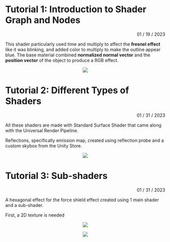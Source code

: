 # Tutorial 1: Introduction to Shader Graph and Nodes #

<p align="right">
01 / 19 / 2023
</p>

This shader particularly used time and multiply to affect the **fresnel effect** like it was blinking, and added color to multiply to make the outline appear blue.
The base material combined **normalized normal vector** and the **position vector** of the object to produce a RGB effect.

<p align="center">
  <img src="https://user-images.githubusercontent.com/74547522/213585018-103c36fa-aa69-4d25-bbde-14f7e186b550.png" />
</p>

# Tutorial 2: Different Types of Shaders #

<p align="right">
01 / 31 / 2023
</p>

All these shaders are made with Standard Surface Shader that came along with the Universal Render Pipeline.

Reflections, specifically emission map, created using reflection probe and a custom skybox from the Unity Store.

<p align="center">
  <img src="https://user-images.githubusercontent.com/74547522/215907866-80561ca9-b48d-4ad4-8146-94f172bca5dc.png" />
</p>

# Tutorial 3: Sub-shaders #

<p align="right">
01 / 31 / 2023
</p>

A hexagonal effect for the force shield effect created using 1 main shader and a sub-shader.

First, a 2D texture is needed 

<p align="center">
  <img src="https://user-images.githubusercontent.com/74547522/217306205-02ce68c3-c882-4ee3-8656-b65cc385b4be.png" />
</p>


<p align="center">
  <img src="[https://user-images.githubusercontent.com/74547522/217306205-02ce68c3-c882-4ee3-8656-b65cc385b4be.png](https://user-images.githubusercontent.com/74547522/217308348-511522bd-4076-42e0-9054-8fe96504de82.png)" />
</p>



